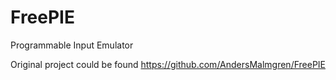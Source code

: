 FreePIE
=======

Programmable Input Emulator
 
Original project could be found https://github.com/AndersMalmgren/FreePIE
